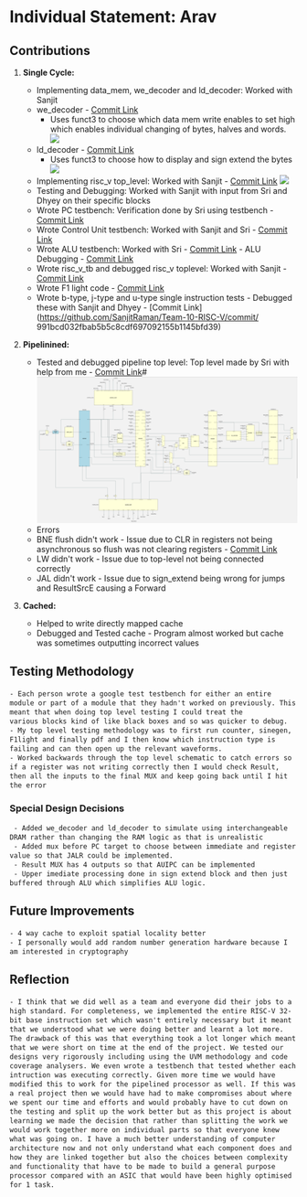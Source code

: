 # Individual Statement: Arav
## Contributions
1. **Single Cycle:**
   - Implementing data_mem, we_decoder and ld_decoder: Worked with Sanjit
    - we_decoder - [Commit Link](https://github.com/SanjitRaman/Team-10-RISC-V/commit/30580f67b0f426a6d60ad5d37643752995436fc8)
   		- Uses funct3 to choose which data mem write enables to set high which enables individual changing of bytes, halves and words.
       ![](/images/we_decoder.png)  
   	- ld_decoder - [Commit Link](https://github.com/SanjitRaman/Team-10-RISC-V/commit/4012217fc36a53068556f6b54cbb3c0e2712ae9e)
   	  - Uses funct3 to choose how to display and sign extend the bytes
   	  ![](/images/ld_decoder.png)  
   - Implementing risc_v top_level: Worked with Sanjit - [Commit Link](https://github.com/SanjitRaman/Team-10-RISC-V/commit/0a82bcc4988f2e8f48330b726470f37e9c3749ba)
     ![](/images/single_cycle-schematic.png) 
   - Testing and Debugging: Worked with Sanjit with input from Sri and Dhyey on their specific blocks
   	- Wrote PC testbench: Verification done by Sri using testbench - [Commit Link](https://github.com/SanjitRaman/Team-10-RISC-V/commit/729030a22c16d17d55056e1d6e444a3a56609637)
   	- Wrote Control Unit testbench: Worked with Sanjit and Sri - [Commit Link](https://github.com/SanjitRaman/Team-10-RISC-V/commit/effa93acdc25a545cf146b3369eccb2bd4304473)
   	- Wrote ALU testbench: Worked with Sri - [Commit Link](https://github.com/SanjitRaman/Team-10-RISC-V/commit/a22e41885a22777edf9342813070eaf678358067)
        	- ALU Debugging - [Commit Link](https://github.com/SanjitRaman/Team-10-RISC-V/commit/6d3f41905d0783726a24fecd44d7bb624322946e)
   	- Wrote risc_v_tb and debugged risc_v toplevel: Worked with Sanjit - [Commit Link](https://github.com/SanjitRaman/Team-10-RISC-V/commit/6aa9bf33563dc8a23db23740f8e3b7725d6e2843)
   	- Wrote F1 light code - [Commit Link](https://github.com/SanjitRaman/Team-10-RISC-V/commit/253b0befefa0293b3ab837c1599b318cc26dc482)
   	- Wrote b-type, j-type and u-type single instruction tests - Debugged these with Sanjit and Dhyey - [Commit Link](https://github.com/SanjitRaman/Team-10-RISC-V/commit/    	991bcd032fbab5b5c8cdf697092155b1145bfd39)
 
2. **Pipelinined:**
   - Tested and debugged pipeline top level: Top level made by Sri with help from me - [Commit Link](https://github.com/SanjitRaman/Team-10-RISC-V/commit/958d043b2ce32c2cf5880e0456c0ce58bbd49636)#
     ![](/images/pipelined_schematic.png) 
   - Errors
   	- BNE flush didn't work - Issue due to CLR in registers not being asynchronous so flush was not clearing registers - [Commit Link](https://github.com/SanjitRaman/Team-10-RISC-V/commit/c7d31306cd6da32eb7b4c5b3ca99df231a00150c)
   	- LW didn't work - Issue due to top-level not being connected correctly
   	- JAL didn't work - Issue due to sign_extend being wrong for jumps and ResultSrcE causing a Forward

3. **Cached:**
   - Helped to write directly mapped cache
   - Debugged and Tested cache - Program almost worked but cache was sometimes outputting incorrect values   
   
## Testing Methodology
	- Each person wrote a google test testbench for either an entire module or part of a module that they hadn't worked on previously. This meant that when doing top level testing I could treat the 		various blocks kind of like black boxes and so was quicker to debug.
	- My top level testing methodology was to first run counter, sinegen, F1light and finally pdf and I then know which instruction type is failing and can then open up the relevant waveforms.
	- Worked backwards through the top level schematic to catch errors so if a register was not writing correctly then I would check Result, then all the inputs to the final MUX and keep going back until I hit the error
	
### Special Design Decisions
	 - Added we_decoder and ld_decoder to simulate using interchangeable DRAM rather than changing the RAM logic as that is unrealistic
	 - Added mux before PC target to choose between immediate and register value so that JALR could be implemented.
	 - Result MUX has 4 outputs so that AUIPC can be implemented
	 - Upper imediate processing done in sign extend block and then just buffered through ALU which simplifies ALU logic.

## Future Improvements
	- 4 way cache to exploit spatial locality better
	- I personally would add random number generation hardware because I am interested in cryptography

## Reflection
	- I think that we did well as a team and everyone did their jobs to a high standard. For completeness, we implemented the entire RISC-V 32-bit base instruction set which wasn't entirely necessary but it meant that we understood what we were doing better and learnt a lot more. The drawback of this was that everything took a lot longer which meant that we were short on time at the end of the project. We tested our designs very rigorously including using the UVM methodology and code coverage analysers. We even wrote a testbench that tested whether each intruction was executing correctly. Given more time we would have modified this to work for the pipelined processor as well. If this was a real project then we would have had to make compromises about where we spent our time and efforts and would probably have to cut down on the testing and split up the work better but as this project is about learning we made the decision that rather than splitting the work we would work together more on individual parts so that everyone knew what was going on. I have a much better understanding of computer architecture now and not only understand what each component does and how they are linked together but also the choices between complexity and functionality that have to be made to build a general purpose processor compared with an ASIC that would have been highly optimised for 1 task.




